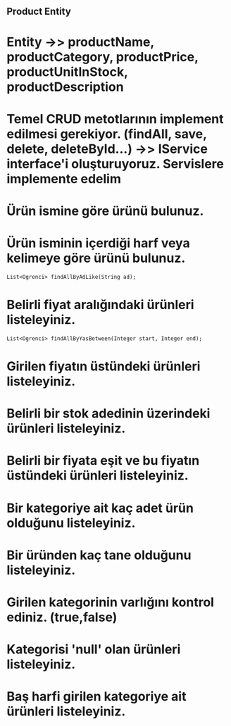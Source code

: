 ## Product Entity
# Entity ->> productName, productCategory, productPrice, productUnitlnStock, productDescription
# Temel CRUD metotlarının implement edilmesi gerekiyor. (findAll, save, delete, deleteById...) ->> IService interface'i oluşturuyoruz. Servislere implemente edelim

# Ürün ismine göre ürünü bulunuz.
# Ürün isminin içerdiği harf veya kelimeye göre ürünü bulunuz. 
    List<Ogrenci> findAllByAdLike(String ad);
# Belirli fiyat aralığındaki ürünleri listeleyiniz.
    List<Ogrenci> findAllByYasBetween(Integer start, Integer end);

# Girilen fiyatın üstündeki ürünleri listeleyiniz.
# Belirli bir stok adedinin üzerindeki ürünleri listeleyiniz.
# Belirli bir fiyata eşit ve bu fiyatın üstündeki ürünleri listeleyiniz.
# Bir kategoriye ait kaç adet ürün olduğunu listeleyiniz.
# Bir üründen kaç tane olduğunu listeleyiniz.
# Girilen kategorinin varlığını kontrol ediniz. (true,false)
# Kategorisi 'null' olan ürünleri listeleyiniz.
# Baş harfi girilen kategoriye ait ürünleri listeleyiniz.